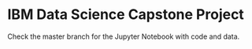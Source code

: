 # IBM Data Science Capstone Project
Check the master branch for the Jupyter Notebook with code and data.
